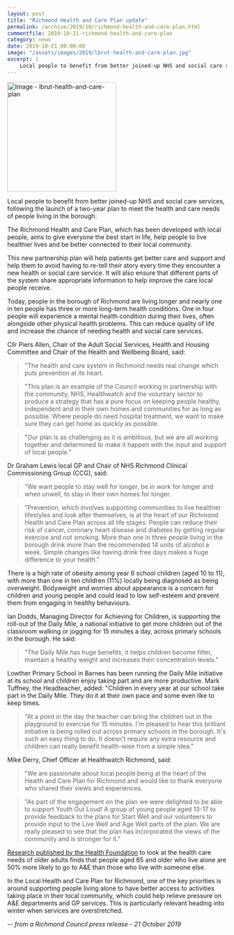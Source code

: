 ```yaml
---
layout: post
title: "Richmond Health and Care Plan update"
permalink: /archive/2019/10/richmond-health-and-care-plan.html
commentfile: 2019-10-21-richmond-health-and-care-plan
category: news
date: 2019-10-21 00:00:00
image: "/assets/images/2019/lbrut-health-and-care-plan.jpg"
excerpt: |
    Local people to benefit from better joined-up NHS and social care services, following the launch of a two-year plan to meet the health and care needs of people living in the borough.
---
```

<a href="/assets/images/2019/lbrut-health-and-care-plan.jpg" title="Click for a larger image"><img src="/assets/images/2019/lbrut-health-and-care-plan-thumb.jpg" width="250" alt="Image - lbrut-health-and-care-plan"  class="photo right"/></a>

Local people to benefit from better joined-up NHS and social care services, following the launch of a two-year plan to meet the health and care needs of people living in the borough.

The Richmond Health and Care Plan, which has been developed with local people, aims to give everyone the best start in life, help people to live healthier lives and be better connected to their local community.

This new partnership plan will help patients get better care and support and help them to avoid having to re-tell their story every time they encounter a new health or social care service. It will also ensure that different parts of the system share appropriate information to help improve the care local people receive.

Today, people in the borough of Richmond are living longer and nearly one in ten people has three or more long-term health conditions. One in four people will experience a mental health condition during their lives, often alongside other physical health problems. This can reduce quality of life and increase the chance of needing health and social care services.

Cllr Piers Allen, Chair of the Adult Social Services, Health and Housing Committee and Chair of the Health and Wellbeing Board, said:

> "The health and care system in Richmond needs real change which puts prevention at its heart.

> "This plan is an example of the Council working in partnership with the community, NHS, Healthwatch and the voluntary sector to produce a strategy that has a pure focus on keeping people healthy, independent and in their own homes and communities for as long as possible. Where people do need hospital treatment, we want to make sure they can get home as quickly as possible.

> "Our plan is as challenging as it is ambitious, but we are all working together and determined to make it happen with the input and support of local people."

Dr Graham Lewis local GP and Chair of NHS Richmond Clinical Commissioning Group (CCG), said:

> "We want people to stay well for longer, be in work for longer and when unwell, to stay in their own homes for longer.

> "Prevention, which involves supporting communities to live healthier lifestyles and look after themselves, is at the heart of our Richmond Health and Care Plan across all life stages. People can reduce their risk of cancer, coronary heart disease and diabetes by getting regular exercise and not smoking. More than one in three people living in the borough drink more than the recommended 14 units of alcohol a week. Simple changes like having drink free days makes a huge difference to your health."

There is a high rate of obesity among year 6 school children (aged 10 to 11), with more than one in ten children (11%) locally being diagnosed as being overweight. Bodyweight and worries about appearance is a concern for children and young people and could lead to low self-esteem and prevent them from engaging in healthy behaviours.

Ian Dodds, Managing Director for Achieving for Children, is supporting the roll-out of the Daily Mile, a national initiative to get more children out of the classroom walking or jogging for 15 minutes a day, across primary schools in the borough. He said:

> "The Daily Mile has huge benefits; it helps children become fitter, maintain a healthy weight and increases their concentration levels."

Lowther Primary School in Barnes has been running the Daily Mile initiative at its school and children enjoy taking part and are more productive. Mark Tuffney, the Headteacher, added: "Children in every year at our school take part in the Daily Mile. They do it at their own pace and some even like to keep times.

> "At a point in the day the teacher can bring the children out in the playground to exercise for 15 minutes. I'm pleased to hear this brilliant initiative is being rolled out across primary schools in the borough. It's such an easy thing to do. It doesn't require any extra resource and children can really benefit health-wise from a simple idea."

Mike Derry, Chief Officer at Healthwatch Richmond, said:

> "We are passionate about local people being at the heart of the Health and Care Plan for Richmond and would like to thank everyone who shared their views and experiences.

> "As part of the engagement on the plan we were delighted to be able to support Youth Out Loud! A group of young people aged 13-17 to provide feedback to the plans for Start Well and our volunteers to provide input to the Live Well and Age Well parts of the plan. We are really pleased to see that the plan has incorporated the views of the community and is stronger for it."

[Research published by the Health Foundation](https://www.health.org.uk/news-and-comment/news/older-people-living-alone-are-50-more-likely-to-visit-ae-than-those-who-live-with) to look at the health care needs of older adults finds that people aged 65 and older who live alone are 50% more likely to go to A&E than those who live with someone else.

In the Local Health and Care Plan for Richmond, one of the key priorities is around supporting people living alone to have better access to activities taking place in their local community, which could help relieve pressure on A&E departments and GP services. This is particularly relevant heading into winter when services are overstretched.

<cite>-- from a Richmond Council press release - 21 October 2019</cite>
